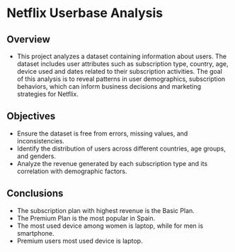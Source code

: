 # Netflix Userbase Analysis
## Overview

* This project analyzes a dataset containing information about users. The dataset includes user attributes such as subscription type, country, age, device used and dates related to their subscription activities. The goal of this analysis is to reveal patterns in user demographics, subscription behaviors, which can inform business decisions and marketing strategies for Netflix.

## Objectives
* Ensure the dataset is free from errors, missing values, and inconsistencies.
* Identify the distribution of users across different countries, age groups, and genders.
* Analyze the revenue generated by each subscription type and its correlation with demographic factors.

## Conclusions
* The subscription plan with highest revenue is the Basic Plan.
* The Premium Plan is the most popular in Spain.
* The most used device among women is laptop, while for men is smartphone.
* Premium users most used device is laptop. 
